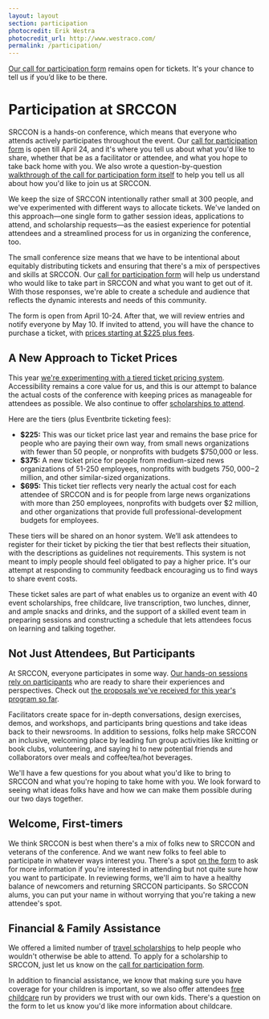 ```yaml
---
layout: layout
section: participation
photocredit: Erik Westra
photocredit_url: http://www.westraco.com/
permalink: /participation/
---
```


<p class="big-lead"><a href="/participation/form/">Our call for participation form</a> remains open for tickets. It's your chance to tell us if you&rsquo;d like to be there.</p>

# Participation at SRCCON

SRCCON is a hands-on conference, which means that everyone who attends actively participates throughout the event. Our [call for participation form](/participation/form/) is open till April 24, and it's where you tell us about what you'd like to share, whether that be as a facilitator or attendee, and what you hope to take back home with you. We also wrote a question-by-question [walkthrough of the call for participation form itself](https://opennews.org/blog/srccon2019-participation-howto/) to help you tell us all about how you'd like to join us at SRCCON.

We keep the size of SRCCON intentionally rather small at 300 people, and we've experimented with different ways to allocate tickets. We've landed on this approach—one single form to gather session ideas, applications to attend, and scholarship requests—as the easiest experience for potential attendees and a streamlined process for us in organizing the conference, too.

The small conference size means that we have to be intentional about equitably distributing tickets and ensuring that there's a mix of perspectives and skills at SRCCON. Our [call for participation form](/participation/form/) will help us understand who would like to take part in SRCCON and what you want to get out of it. With those responses, we're able to create a schedule and audience that reflects the dynamic interests and needs of this community.

The form is open from April 10-24. After that, we will review entries and notify everyone by May 10. If invited to attend, you will have the chance to purchase a ticket, with [prices starting at $225 plus fees](https://opennews.org/blog/srccon-2019-launch).

## A New Approach to Ticket Prices

This year [we're experimenting with a tiered ticket pricing system](https://opennews.org/blog/srccon-2019-launch). Accessibility remains a core value for us, and this is our attempt to balance the actual costs of the conference with keeping prices as manageable for attendees as possible. We also continue to offer [scholarships to attend](/scholarships).

Here are the tiers (plus Eventbrite ticketing fees):

* **$225:** This was our ticket price last year and remains the base price for people who are paying their own way, from small news organizations with fewer than 50 people, or nonprofits with budgets $750,000 or less.
* **$375:** A new ticket price for people from medium-sized news organizations of 51-250 employees, nonprofits with budgets $750,000-$2 million, and other similar-sized organizations.
* **$695:** This ticket tier reflects very nearly the actual cost for each attendee of SRCCON and is for people from large news organizations with more than 250 employees, nonprofits with budgets over $2 million, and other organizations that provide full professional-development budgets for employees.

These tiers will be shared on an honor system. We’ll ask attendees to register for their ticket by picking the tier that best reflects their situation, with the descriptions as guidelines not requirements. This system is not meant to imply people should feel obligated to pay a higher price. It's our attempt at responding to community feedback encouraging us to find ways to share event costs.
 
These ticket sales are part of what enables us to organize an event with 40 event scholarships, free childcare, live transcription, two lunches, dinner, and ample snacks and drinks, and the support of a skilled event team in preparing sessions and constructing a schedule that lets attendees focus on learning and talking together. 

## Not Just Attendees, But Participants

At SRCCON, everyone participates in some way. [Our hands-on sessions rely on participants](/program) who are ready to share their experiences and perspectives. Check out [the proposals we've received for this year's program so far](/sessions/proposals/).

Facilitators create space for in-depth conversations, design exercises, demos, and workshops, and participants bring questions and take ideas back to their newsrooms. In addition to sessions, folks help make SRCCON an inclusive, welcoming place by leading fun group activities like knitting or book clubs, volunteering, and saying hi to new potential friends and collaborators over meals and coffee/tea/hot beverages.

We'll have a few questions for you about what you'd like to bring to SRCCON and what you're hoping to take home with you. We look forward to seeing what ideas folks have and how we can make them possible during our two days together.

## Welcome, First-timers

We think SRCCON is best when there's a mix of folks new to SRCCON and veterans of the conference. And we want new folks to feel able to participate in whatever ways interest you. There's a spot [on the form](/participation/form/) to ask for more information if you're interested in attending but not quite sure how you want to participate. In reviewing forms, we'll aim to have a healthy balance of newcomers and returning SRCCON participants. So SRCCON alums, you can put your name in without worrying that you're taking a new attendee's spot.

## Financial & Family Assistance

We offered a limited number of [travel scholarships](/scholarships) to help people who wouldn't otherwise be able to attend. To apply for a scholarship to SRCCON, just let us know on the [call for participation form](/participation/form/).

In addition to financial assistance, we know that making sure you have coverage for your children is important, so we also offer attendees [free childcare](/childcare) run by providers we trust with our own kids. There's a question on the form to let us know you'd like more information about childcare.

